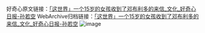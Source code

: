 好奇心原文链接：[「这世界」一个15岁的女孩收到了邓布利多的来信_文化_好奇心日报-孙若空](https://www.qdaily.com/articles/1789.html)
WebArchive归档链接：[「这世界」一个15岁的女孩收到了邓布利多的来信_文化_好奇心日报-孙若空](http://web.archive.org/web/20171112221723/http://www.qdaily.com/articles/1789.html)
![image](http://ww3.sinaimg.cn/large/007d5XDply1g3v4h8omrwj30u03du4qp)